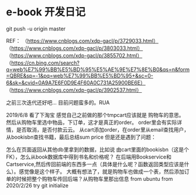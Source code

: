 # e-book 开发日记     
git push -u origin master

REF：
（https://www.cnblogs.com/xdp-gacl/p/3729033.html）
（https://www.cnblogs.com/xdp-gacl/p/3803033.html）
（https://www.cnblogs.com/xdp-gacl/p/3855702.html）
（https://cn.bing.com/search?q=web%E7%99%BB%E5%BD%95%E5%AE%9E%E7%8E%B0&qs=n&form=QBRE&sp=-1&pq=web%E7%99%BB%E5%BD%95+&sc=0-6&sk=&cvid=0A9A7E6F0D9E4F60A0C731A25900BE6E）
（https://www.cnblogs.com/xdp-gacl/p/3902537.html）


之前三次迭代还好吧...
目前问题蛮多的。RUA

2019/6/8
看了下淘宝  感觉自己之前做的那个tmpcart应该就是 购物车的意思。
然后从购物车里选中物品，下订单，这才是真正的order。
order里会有实际详情，是否取消，是否付款云云。
从cart添加order，在order里从email查找用户，从bookisbn查找书籍，最后总结sum price
但是还是遇到了问题：

怎么在页面返回从其他db里拿到的数据，比如说 由cart里面的bookisbn（这是个FK），怎么从book数据库中得到书名和价格呢？
在后端用Bookservice和Cartservice,然后传回前端的东西多一点（具体是什么呢？函数返回类型应该是什么）。感觉像是这个样子。
大概有想法了，就是购物车也做成一个表，然后添加订单的时候把整个购物车传回后端？从购物车里那出信息
from ubuntu
from 2020/2/26
try git initialize

